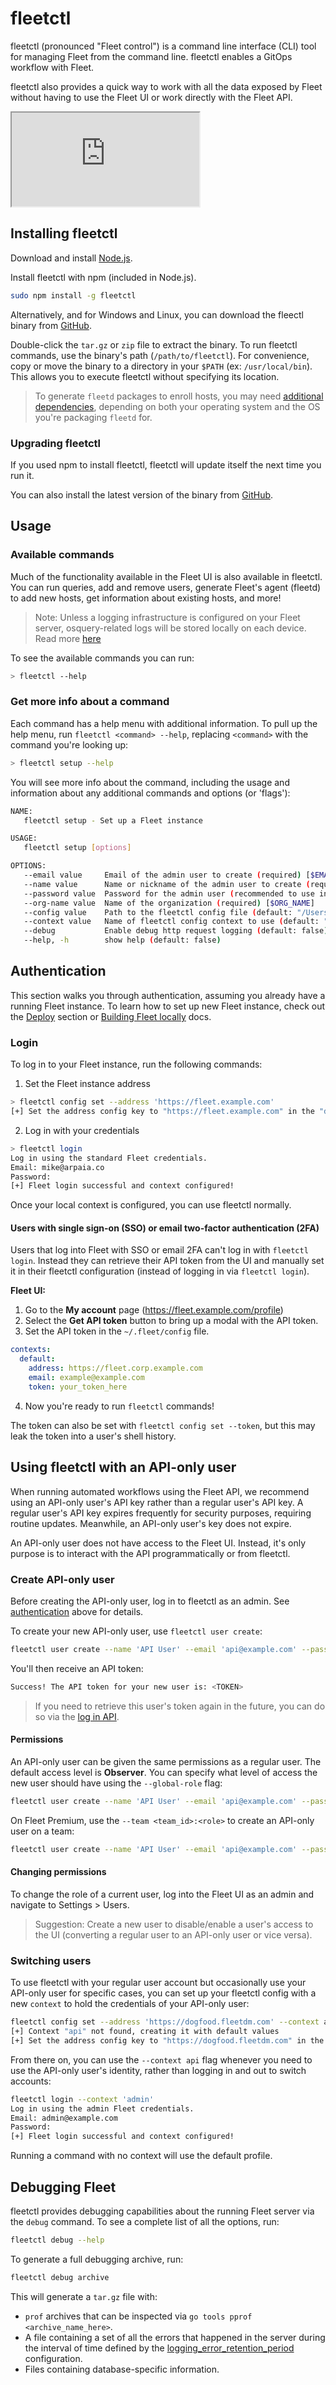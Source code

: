 # fleetctl

fleetctl (pronounced "Fleet control") is a command line interface (CLI) tool for managing Fleet from the command line. fleetctl enables a GitOps workflow with Fleet.

fleetctl also provides a quick way to work with all the data exposed by Fleet without having to use the Fleet UI or work directly with the Fleet API.

<div purpose="embedded-content">
   <iframe src="https://www.youtube.com/embed/ERbknt6w8eg" allowfullscreen></iframe>
</div>

## Installing fleetctl

Download and install [Node.js](https://nodejs.org/en).

Install fleetctl with npm (included in Node.js).

```sh
sudo npm install -g fleetctl
```

Alternatively, and for Windows and Linux, you can download the fleectl binary from [GitHub](https://github.com/fleetdm/fleet/releases). 

Double-click the `tar.gz` or `zip` file to extract the binary. To run fleetctl commands, use the binary's path (`/path/to/fleetctl`). For convenience, copy or move the binary to a directory in your `$PATH` (ex: `/usr/local/bin`). This allows you to execute fleetctl without specifying its location.

> To generate `fleetd` packages to enroll hosts, you may need [additional dependencies](https://fleetdm.com/guides/enroll-hosts#cli), depending on both your operating system and the OS you're packaging `fleetd` for.

### Upgrading fleetctl

If you used npm to install fleetctl, fleetctl will update itself the next time you run it.

You can also install the latest version of the binary from [GitHub](https://github.com/fleetdm/fleet/releases).


## Usage


### Available commands


Much of the functionality available in the Fleet UI is also available in fleetctl. You can run queries, add and remove users, generate Fleet's agent (fleetd) to add new hosts, get information about existing hosts, and more!

> Note: Unless a logging infrastructure is configured on your Fleet server, osquery-related logs will be stored locally on each device. Read more [here](https://fleetdm.com/guides/log-destinations)

To see the available commands you can run:

```sh
> fleetctl --help
```

### Get more info about a command

Each command has a help menu with additional information. To pull up the help menu, run `fleetctl <command> --help`, replacing `<command>` with the command you're looking up:

```sh
> fleetctl setup --help
```

You will see more info about the command, including the usage and information about any additional commands and options (or 'flags'):

```sh
NAME:
   fleetctl setup - Set up a Fleet instance

USAGE:
   fleetctl setup [options]

OPTIONS:
   --email value     Email of the admin user to create (required) [$EMAIL]
   --name value      Name or nickname of the admin user to create (required) [$NAME]
   --password value  Password for the admin user (recommended to use interactive entry) [$PASSWORD]
   --org-name value  Name of the organization (required) [$ORG_NAME]
   --config value    Path to the fleetctl config file (default: "/Users/ksatter/.fleet/config") [$CONFIG]
   --context value   Name of fleetctl config context to use (default: "default") [$CONTEXT]
   --debug           Enable debug http request logging (default: false) [$DEBUG]
   --help, -h        show help (default: false)
```

## Authentication

This section walks you through authentication, assuming you already have a running Fleet instance. To learn how to set up new Fleet instance, check out the [Deploy](https://fleetdm.com/docs/deploy/introduction) section or [Building Fleet locally](https://github.com/fleetdm/fleet/blob/main/docs/Contributing/Building-Fleet.md) docs. 

### Login

To log in to your Fleet instance, run the following commands:

1. Set the Fleet instance address

```sh
> fleetctl config set --address 'https://fleet.example.com'
[+] Set the address config key to "https://fleet.example.com" in the "default" context
```

2. Log in with your credentials

```sh
> fleetctl login
Log in using the standard Fleet credentials.
Email: mike@arpaia.co
Password:
[+] Fleet login successful and context configured!
```

Once your local context is configured, you can use fleetctl normally.

#### Users with single sign-on (SSO) or email two-factor authentication (2FA)

Users that log into Fleet with SSO or email 2FA can't log in with `fleetctl login`. Instead they can retrieve their API token from the UI and manually set it in their fleetctl configuration (instead of logging in via `fleetctl login`).

**Fleet UI:**
1. Go to the **My account** page (https://fleet.example.com/profile)
2. Select the **Get API token** button to bring up a modal with the API token.
3. Set the API token in the `~/.fleet/config` file. 

```yaml
contexts:
  default:
    address: https://fleet.corp.example.com
    email: example@example.com
    token: your_token_here
```
4. Now you're ready to run `fleetctl` commands!

The token can also be set with `fleetctl config set --token`, but this may leak the token into a user's shell history.

## Using fleetctl with an API-only user

When running automated workflows using the Fleet API, we recommend using an API-only user's API key rather than a regular user's API key. A regular user's API key expires frequently for security purposes, requiring routine updates. Meanwhile, an API-only user's key does not expire.   

An API-only user does not have access to the Fleet UI. Instead, it's only purpose is to interact with the API programmatically or from fleetctl.

### Create API-only user

Before creating the API-only user, log in to fleetctl as an admin.  See [authentication](#authentication) above for details.

To create your new API-only user, use `fleetctl user create`:

```sh
fleetctl user create --name 'API User' --email 'api@example.com' --password 'temp@pass123' --api-only
```

You'll then receive an API token:

```sh
Success! The API token for your new user is: <TOKEN>
```

> If you need to retrieve this user's token again in the future, you can do so via the [log in API](https://fleetdm.com/docs/rest-api/rest-api#log-in).

#### Permissions

An API-only user can be given the same permissions as a regular user. The default access level is **Observer**. You can specify what level of access the new user should have using the `--global-role` flag:

```sh
fleetctl user create --name 'API User' --email 'api@example.com' --password 'temp@pass123' --api-only --global-role 'admin'
```

On Fleet Premium, use the `--team <team_id>:<role>` to create an API-only user on a team:

```sh
fleetctl user create --name 'API User' --email 'api@example.com' --password 'temp@pass123' --api-only --team 4: gitops
```

#### Changing permissions

To change the role of a current user, log into the Fleet UI as an admin and navigate to Settings > Users.
> Suggestion: Create a new user to disable/enable a user's access to the UI (converting a regular user to an API-only user or vice versa).

### Switching users

To use fleetctl with your regular user account but occasionally use your API-only user for specific cases, you can set up your fleetctl config with a new `context` to hold the credentials of your API-only user:

```sh
fleetctl config set --address 'https://dogfood.fleetdm.com' --context api
[+] Context "api" not found, creating it with default values
[+] Set the address config key to "https://dogfood.fleetdm.com" in the "api" context
```

From there on, you can use  the `--context api` flag whenever you need to use the API-only user's identity, rather than logging in and out to switch accounts:

```sh
fleetctl login --context 'admin'
Log in using the admin Fleet credentials.
Email: admin@example.com
Password:
[+] Fleet login successful and context configured!
```

Running a command with no context will use the default profile.

## Debugging Fleet

fleetctl provides debugging capabilities about the running Fleet server via the `debug` command. To see a complete list of all the options, run:

```sh
fleetctl debug --help
```

To generate a full debugging archive, run:

```sh
fleetctl debug archive
```

This will generate a `tar.gz` file with:

- `prof` archives that can be inspected via `go tools pprof <archive_name_here>`.
- A file containing a set of all the errors that happened in the server during the interval of time defined by the [logging_error_retention_period](https://fleetdm.com/docs/deploying/configuration#logging-error-retention-period) configuration.
- Files containing database-specific information.

<meta name="category" value="guides">
<meta name="authorGitHubUsername" value="noahtalerman">
<meta name="authorFullName" value="Noah Talerman">
<meta name="publishedOn" value="2024-07-04">
<meta name="articleTitle" value="fleetctl">
<meta name="description" value="Read about fleetctl, a CLI tool for managing Fleet and osquery configurations, running queries, generating Fleet's agent (fleetd), and more.">
